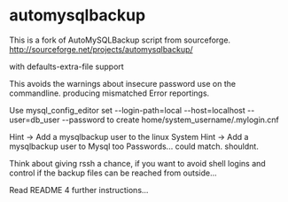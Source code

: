 # automysqlbackup
This is a fork of AutoMySQLBackup script from sourceforge. http://sourceforge.net/projects/automysqlbackup/ 

with defaults-extra-file support

This avoids the warnings about insecure password use on the commandline.
producing mismatched Error reportings.

Use mysql_config_editor set --login-path=local --host=localhost --user=db_user --password
to create home/system_username/.mylogin.cnf

Hint -> Add a mysqlbackup user to the linux System
Hint -> Add a mysqlbackup user to Mysql too
Passwords... could match. shouldnt.

Think about giving rssh a chance, if you want to avoid shell logins and control if the backup files can be reached from outside...

Read README 4 further instructions...